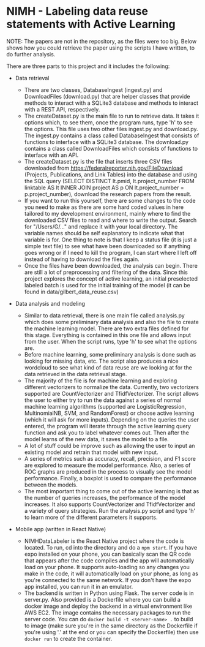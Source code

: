 # NIMH - Labeling data reuse statements with Active Learning

NOTE: The papers are not in the repository, as the files were too big. Below shows how you could retrieve the paper using the scripts I have written, to do further analysis.

There are three parts to this project and it includes the following:

* Data retrieval 
  * There are two classes, DatabaseIngest (ingest.py) and DownloadFiles (download.py) that are helper classes that provide methods to interact with a SQLite3 database and methods to interact with a REST API, respectively.
  * The createDataset.py is the main file to run to retrieve data. It takes it options which, to see them, once the program runs, type 'h' to see the options. This file uses two other files ingest.py and download.py. The ingest.py contains a class called DatabaseIngest that consists of functions to interface with a SQLite3 database. The download.py contains a class called DownloadFiles which consists of functions to interface with an API.
  * The createDataset.py is the file that inserts three CSV files downloaded from https://federalreporter.nih.gov/FileDownload (Projects, Publications, and Link Tables) into the database and using the SQL query (SELECT DISTINCT lt.pmid, lt.project_number FROM linktable AS lt INNER JOIN project AS p ON lt.project_number = p.project_number), download the research papers from the result. 
  * If you want to run this yourself, there are some changes to the code you need to make as there are some hard coded values in here tailored to my development environment, mainly where to find the downloaded CSV files to read and where to write the output. Search for "/Users/G/..." and replace it with your local directory. The variable names should be self explanatory to indicate what that variable is for. One thing to note is that I keep a status file (it is just a simple text file) to see what have been downloaded so if anything goes wrong or if I need to kill the program, I can start where I left off instead of having to download the files again.
  * Once the files have been downloaded, the analysis can begin. There are still a lot of preprocessing and filtering of the data. Since this project explores the concept of active learning, an initial preselected labeled batch is used for the initial training of the model (it can be found in data/gilbert_data_reuse.csv)
  
* Data analysis and modeling
  * Similar to data retrieval, there is one main file called analysis.py which does some preliminary data analysis and also the file to create the machine learning model. There are two extra files defined for this stage. Everything is contained in this one file and allows input from the user. When the script runs, type 'h' to see what the options are.
  * Before machine learning, some preliminary analysis is done such as looking for missing data, etc. The script also produces a nice wordcloud to see what kind of data reuse are we looking at for the data retrieved in the data retrieval stage.
  * The majority of the file is for machine learning and exploring different vectorizers to normalize the data. Currently, two vectorizers supported are CountVectorizer and TfidfVectorizer. The script allows the user to either try to run the data against a series of normal machine learning algorithms (supported are LogisticRegression, MultinomialNB, SVM, and RandomForest) or choose active learning (which it will ask for more inputs). Depending on the queries the user entered, the program will iterate through the active learning query function and ask you to label whatever comes out. Then after the model learns of the new data, it saves the model to a file.
  * A lot of stuff could be improve such as allowing the user to input an existing model and retrain that model with new input.
  * A series of metrics such as accuracy, recall, precision, and F1 score are explored to measure the model performance. Also, a series of ROC graphs are produced in the process to visually see the model performance. Finally, a boxplot is used to compare the performance between the models.
  * The most important thing to come out of the active learning is that as the number of queries increases, the performance of the model increases. It also supports CountVectorizer and TfidfVectorizer and a variety of query strategies. Run the analysis.py script and type 'h' to learn more of the different parameters it supports.
 
* Mobile app (written in React Native)
  * NIMHDataLabeler is the React Native project where the code is located. To run, cd into the directory and do a ```npm start```. If you have expo installed on your phone, you can basically scan the QR code that appears after the code compiles and the app will automatically load on your phone. It supports auto-loading so any changes you make in the code, it will automatically load on your phone, as long as you're connected to the same network. If you don't have the expo app installed, you can run it in an emulator.
  * The backend is written in Python using Flask. The server code is in server.py. Also provided is a Dockerfile where you can build a docker image and deploy the backend in a virtual environment like AWS EC2. The image contains the necessary packages to run the server code. You can do ```docker build -t <server-name> .``` to build to image (make sure you're in the same directory as the Dockerfile if you're using '.' at the end or you can specify the Dockerfile) then use ```docker run``` to create the container. 
